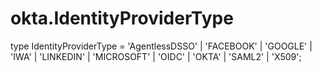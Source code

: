 # okta.IdentityProviderType

type IdentityProviderType = 'AgentlessDSSO' | 'FACEBOOK' | 'GOOGLE' | 'IWA' | 'LINKEDIN' | 'MICROSOFT' | 'OIDC' | 'OKTA' | 'SAML2' | 'X509';

